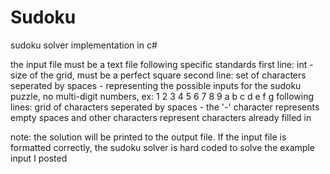 # Sudoku
sudoku solver implementation in c#

the input file must be a text file following specific standards
first line: int - size of the grid, must be a perfect square
second line: set of characters seperated by spaces - representing the possible inputs for the sudoku puzzle, no multi-digit numbers, ex: 1 2 3 4 5 6 7 8 9 a b c d e f g
following lines: grid of characters seperated by spaces - the '-' character represents empty spaces and other characters represent characters already filled in

note: the solution will be printed to the output file. If the input file is formatted correctly, the sudoku solver is hard coded to solve the example input I posted
